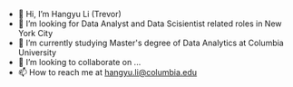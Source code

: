 - 👋 Hi, I’m Hangyu Li (Trevor)
- 👀 I’m looking for Data Analyst and Data Scisientist related roles in New York City
- 🌱 I’m currently studying Master's degree of Data Analytics at Columbia University
- 💞️ I’m looking to collaborate on ...
- 📫 How to reach me at hangyu.li@columbia.edu

<!---
trevli10/trevli10 is a ✨ special ✨ repository because its `README.md` (this file) appears on your GitHub profile.
You can click the Preview link to take a look at your changes.
--->
